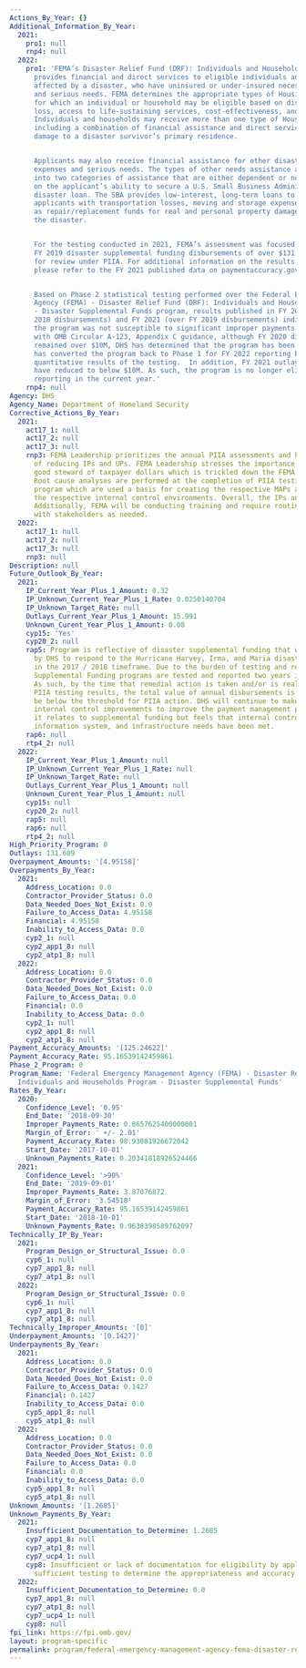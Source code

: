 ```yaml
---
Actions_By_Year: {}
Additional_Information_By_Year:
  2021:
    pro1: null
    rnp4: null
  2022:
    pro1: 'FEMA’s Disaster Relief Fund (DRF): Individuals and Households Program (IHP)
      provides financial and direct services to eligible individuals and households
      affected by a disaster, who have uninsured or under-insured necessary expenses
      and serious needs. FEMA determines the appropriate types of Housing Assistance
      for which an individual or household may be eligible based on disaster-caused
      loss, access to life-sustaining services, cost-effectiveness, and other factors.
      Individuals and households may receive more than one type of Housing Assistance,
      including a combination of financial assistance and direct services for disaster-caused
      damage to a disaster survivor’s primary residence.


      Applicants may also receive financial assistance for other disaster-caused necessary
      expenses and serious needs. The types of other needs assistance are divided
      into two categories of assistance that are either dependent or non-dependent
      on the applicant’s ability to secure a U.S. Small Business Administration (SBA)
      disaster loan. The SBA provides low-interest, long-term loans to help eligible
      applicants with transportation losses, moving and storage expenses, as well
      as repair/replacement funds for real and personal property damage caused by
      the disaster.


      For the testing conducted in 2021, FEMA’s assessment was focused on the associated
      FY 2019 disaster supplemental funding disbursements of over $131 million applicable
      for review under PIIA. For additional information on the results of this assessment,
      please refer to the FY 2021 published data on paymentaccuracy.gov.


      Based on Phase 2 statistical testing performed over the Federal Emergency Management
      Agency (FEMA) - Disaster Relief Fund (DRF): Individuals and Households Program
      - Disaster Supplemental Funds program, results published in FY 2020 (over FY
      2018 disbursements) and FY 2021 (over FY 2019 disbursements) indicated that
      the program was not susceptible to significant improper payments. In accordance
      with OMB Circular A-123, Appendix C guidance, although FY 2020 disbursements
      remained over $10M, DHS has determined that the program has been baselined and
      has converted the program back to Phase 1 for FY 2022 reporting based on the
      quantitative results of the testing.  In addition, FY 2021 outlays for the program
      have reduced to below $10M. As such, the program is no longer eligible for PIIA
      reporting in the current year.'
    rnp4: null
Agency: DHS
Agency_Name: Department of Homeland Security
Corrective_Actions_By_Year:
  2021:
    act17_1: null
    act17_2: null
    act17_3: null
    rnp3: FEMA Leadership prioritizes the annual PIIA assessments and has high expectations
      of reducing IPs and UPs. FEMA Leadership stresses the importance of being a
      good steward of taxpayer dollars which is trickled down the FEMA levels of hierarchy.
      Root cause analyses are performed at the completion of PIIA testing for each
      program which are used a basis for creating the respective MAPs as well as improving
      the respective internal control environments. Overall, the IPs and UPs are decreasing.
      Additionally, FEMA will be conducting training and require routine meetings
      with stakeholders as needed.
  2022:
    act17_1: null
    act17_2: null
    act17_3: null
    rnp3: null
Description: null
Future_Outlook_By_Year:
  2021:
    IP_Current_Year_Plus_1_Amount: 0.32
    IP_Unknown_Current_Year_Plus_1_Rate: 0.0250140704
    IP_Unknown_Target_Rate: null
    Outlays_Current_Year_Plus_1_Amount: 15.991
    Unknown_Curent_Year_Plus_1_Amount: 0.08
    cyp15: 'Yes'
    cyp20_2: null
    rap5: Program is reflective of disaster supplemental funding that was received
      by DHS to respond to the Hurricane Harvey, Irma, and Maria disasters that occurred
      in the 2017 / 2018 timeframe. Due to the burden of testing and reporting, Disaster
      Supplemental Funding programs are tested and reported two years in arrears.
      As such, by the time that remedial action is taken and/or is realized in the
      PIIA testing results, the total value of annual disbursements is expected to
      be below the threshold for PIIA action. DHS will continue to make process and
      internal control improvements to improve the payment management processes as
      it relates to supplemental funding but feels that internal control, human capital,
      information system, and infrastructure needs have been met.
    rap6: null
    rtp4_2: null
  2022:
    IP_Current_Year_Plus_1_Amount: null
    IP_Unknown_Current_Year_Plus_1_Rate: null
    IP_Unknown_Target_Rate: null
    Outlays_Current_Year_Plus_1_Amount: null
    Unknown_Curent_Year_Plus_1_Amount: null
    cyp15: null
    cyp20_2: null
    rap5: null
    rap6: null
    rtp4_2: null
High_Priority_Program: 0
Outlays: 131.609
Overpayment_Amounts: '[4.95158]'
Overpayments_By_Year:
  2021:
    Address_Location: 0.0
    Contractor_Provider_Status: 0.0
    Data_Needed_Does_Not_Exist: 0.0
    Failure_to_Access_Data: 4.95158
    Financial: 4.95158
    Inability_to_Access_Data: 0.0
    cyp2_1: null
    cyp2_app1_8: null
    cyp2_atp1_8: null
  2022:
    Address_Location: 0.0
    Contractor_Provider_Status: 0.0
    Data_Needed_Does_Not_Exist: 0.0
    Failure_to_Access_Data: 0.0
    Financial: 0.0
    Inability_to_Access_Data: 0.0
    cyp2_1: null
    cyp2_app1_8: null
    cyp2_atp1_8: null
Payment_Accuracy_Amounts: '[125.24622]'
Payment_Accuracy_Rate: 95.16539142459861
Phase_2_Program: 0
Program_Name: 'Federal Emergency Management Agency (FEMA) - Disaster Relief Fund (DRF):
  Individuals and Households Program - Disaster Supplemental Funds'
Rates_By_Year:
  2020:
    Confidence_Level: '0.95'
    End_Date: '2018-09-30'
    Improper_Payments_Rate: 0.8657625400000001
    Margin_of_Error: ' +/- 2.01'
    Payment_Accuracy_Rate: 98.93081926672042
    Start_Date: '2017-10-01'
    Unknown_Payments_Rate: 0.20341818926524466
  2021:
    Confidence_Level: '>90%'
    End_Date: '2019-09-01'
    Improper_Payments_Rate: 3.87076872
    Margin_of_Error: '3.54518'
    Payment_Accuracy_Rate: 95.16539142459861
    Start_Date: '2018-10-01'
    Unknown_Payments_Rate: 0.9638398589762097
Technically_IP_By_Year:
  2021:
    Program_Design_or_Structural_Issue: 0.0
    cyp6_1: null
    cyp7_app1_8: null
    cyp7_atp1_8: null
  2022:
    Program_Design_or_Structural_Issue: 0.0
    cyp6_1: null
    cyp7_app1_8: null
    cyp7_atp1_8: null
Technically_Improper_Amounts: '[0]'
Underpayment_Amounts: '[0.1427]'
Underpayments_By_Year:
  2021:
    Address_Location: 0.0
    Contractor_Provider_Status: 0.0
    Data_Needed_Does_Not_Exist: 0.0
    Failure_to_Access_Data: 0.1427
    Financial: 0.1427
    Inability_to_Access_Data: 0.0
    cyp5_app1_8: null
    cyp5_atp1_8: null
  2022:
    Address_Location: 0.0
    Contractor_Provider_Status: 0.0
    Data_Needed_Does_Not_Exist: 0.0
    Failure_to_Access_Data: 0.0
    Financial: 0.0
    Inability_to_Access_Data: 0.0
    cyp5_app1_8: null
    cyp5_atp1_8: null
Unknown_Amounts: '[1.2685]'
Unknown_Payments_By_Year:
  2021:
    Insufficient_Documentation_to_Determine: 1.2685
    cyp7_app1_8: null
    cyp7_atp1_8: null
    cyp7_ucp4_1: null
    cyp8: Insufficient or lack of documentation for eligibility by applicants to perform
      sufficient testing to determine the appropriateness and accuracy of the payment.
  2022:
    Insufficient_Documentation_to_Determine: 0.0
    cyp7_app1_8: null
    cyp7_atp1_8: null
    cyp7_ucp4_1: null
    cyp8: null
fpi_link: https://fpi.omb.gov/
layout: program-specific
permalink: program/federal-emergency-management-agency-fema-disaster-relief-fun-993c4136.html
---
```

